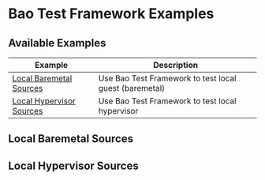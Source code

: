 # Bao Test Framework Examples

## Available Examples

| Example                                               | Description                                            |
| ----------------------------------------------------- | ------------------------------------------------------ |
| [Local Baremetal Sources](#local-baremetal-sources)   | Use Bao Test Framework to test local guest (baremetal) |
| [Local Hypervisor Sources](#local-hypervisor-sources) | Use Bao Test Framework to test local hypervisor        |


## Local Baremetal Sources

## Local Hypervisor Sources